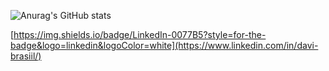 ![Anurag's GitHub stats](https://github-readme-stats.vercel.app/api?username=Davibrasil05&theme=dark&show_icons=true)

[https://img.shields.io/badge/LinkedIn-0077B5?style=for-the-badge&logo=linkedin&logoColor=white](https://www.linkedin.com/in/davi-brasiil/)
